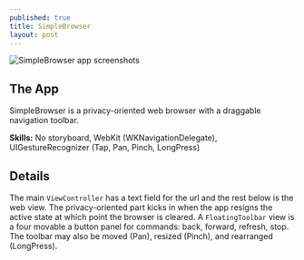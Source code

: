 ```yaml
---
published: true
title: SimpleBrowser
layout: post
---
```

![SimpleBrowser app screenshots](http://drjackl.github.io/simplebrowser.png)

## The App
SimpleBrowser is a privacy-oriented web browser with a draggable navigation toolbar.

**Skills:** No storyboard, WebKit (WKNavigationDelegate), UIGestureRecognizer (Tap, Pan, Pinch, LongPress)

## Details
The main `ViewController` has a text field for the url and the rest below is the web view. The privacy-oriented part kicks in when the app resigns the active state at which point the browser is cleared. A `FloatingToolbar` view is a four movable a button panel for commands: back, forward, refresh, stop. The toolbar may also be moved (Pan), resized (Pinch), and rearranged (LongPress).